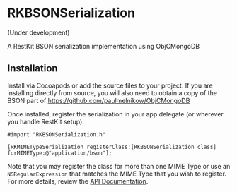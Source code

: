 RKBSONSerialization
===================

(Under development)

A RestKit BSON serialization implementation using ObjCMongoDB

## Installation

Install via Cocoapods or add the source files to your project. If you are
installing directly from source, you will also need to obtain a copy of the BSON
part of https://github.com/paulmelnikow/ObjCMongoDB

Once installed, register the serialization in your app delegate (or wherever you handle RestKit setup):

``` objc
#import "RKBSONSerialization.h"

[RKMIMETypeSerialization registerClass:[RKBSONSerialization class] forMIMEType:@"application/bson"];

```

Note that you may register the class for more than one MIME Type or use an `NSRegularExpression` that matches the MIME Type that you wish to register. For more details, review the [API Documentation](http://restkit.org/api/latest/Classes/RKMIMETypeSerialization.html).
